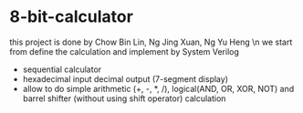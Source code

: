 # 8-bit-calculator
this project is done by Chow Bin Lin, Ng Jing Xuan, Ng Yu Heng \n
we start from define the calculation and implement by System Verilog
- sequential calculator
- hexadecimal input decimal output (7-segment display)
- allow to do simple arithmetic (+, -, *, /), logical(AND, OR, XOR, NOT) and barrel shifter (without using shift operator) calculation

